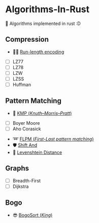 # Algorithms-In-Rust
 🦀 Algorithms implemented in rust :D 

## Compression

- 🏃‍♀️ [Run-length encoding](Compression/RLE)
- [ ] LZ77
- [ ] LZ78
- [ ] LZW
- [ ] LZSS
- [ ] Huffman

## Pattern Matching
- 👾 [KMP (*Knuth–Morris–Pratt*)](PatternMatching/kmp)
- [ ] Boyer Moore
- [ ] Aho Corasick
- ➿ [FLPM (*First-Last pattern matching*)](PatternMatching/FLPM)
- 🛡 [Shift And](PatternMatching/shift-and)
- 📏 [Levenshtein Distance](PatternMatching/levenshtein)

## Graphs
- [ ] Breadth-First
- [ ] Dijkstra

## Bogo
- 😎 [BogoSort (*King*)](Goat/bogosort)
